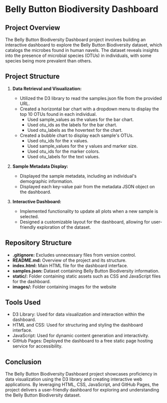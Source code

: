 # Belly Button Biodiversity Dashboard

## Project Overview

The Belly Button Biodiversity Dashboard project involves building an interactive dashboard to explore the Belly Button Biodiversity dataset, which catalogs the microbes found in human navels. The dataset reveals insights into the presence of microbial species (OTUs) in individuals, with some species being more prevalent than others.

## Project Structure

1. **Data Retrieval and Visualization:**
   - Utilized the D3 library to read the samples.json file from the provided URL.
   - Created a horizontal bar chart with a dropdown menu to display the top 10 OTUs found in each individual.
     - Used sample_values as the values for the bar chart.
     - Used otu_ids as the labels for the bar chart.
     - Used otu_labels as the hovertext for the chart.
   - Created a bubble chart to display each sample's OTUs.
     - Used otu_ids for the x values.
     - Used sample_values for the y values and marker size.
     - Used otu_ids for the marker colors.
     - Used otu_labels for the text values.

2. **Sample Metadata Display:**
   - Displayed the sample metadata, including an individual's demographic information.
   - Displayed each key-value pair from the metadata JSON object on the dashboard.

3. **Interactive Dashboard:**
   - Implemented functionality to update all plots when a new sample is selected.
   - Designed a customizable layout for the dashboard, allowing for user-friendly exploration of the dataset.

## Repository Structure

- **.gitignore:** Excludes unnecessary files from version control.
- **README.md:** Overview of the project and its structure.
- **index.html:** Main HTML file for the dashboard interface.
- **samples.json:** Dataset containing Belly Button Biodiversity information.
- **static/:** Folder containing static assets such as CSS and JavaScript files for the dashboard.
- **images/:** Folder containing images for the website

## Tools Used

- D3 Library: Used for data visualization and interaction within the dashboard.
- HTML and CSS: Used for structuring and styling the dashboard interface.
- JavaScript: Used for dynamic content generation and interactivity.
- GitHub Pages: Deployed the dashboard to a free static page hosting service for accessibility.

## Conclusion

The Belly Button Biodiversity Dashboard project showcases proficiency in data visualization using the D3 library and creating interactive web applications. By leveraging HTML, CSS, JavaScript, and GitHub Pages, the project delivers a user-friendly dashboard for exploring and understanding the Belly Button Biodiversity dataset.
